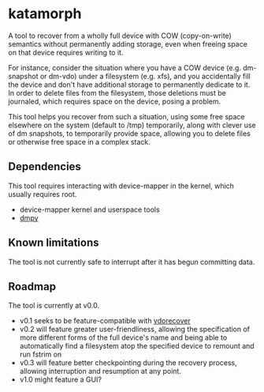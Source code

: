 # katamorph
A tool to recover from a wholly full device with COW (copy-on-write) semantics without permanently adding storage, even when freeing space on that device requires writing to it. 

For instance, consider the situation where you have a COW device (e.g. dm-snapshot or dm-vdo) under a filesystem (e.g. xfs), and you accidentally fill the device and don't have additional storage to permanently dedicate to it. In order to delete files from the filesystem, those deletions must be journaled, which requires space on the device, posing a problem. 

This tool helps you recover from such a situation, using some free space elsewhere on the system (default to /tmp) temporarily, along with clever use of dm snapshots, to temporarily provide space, allowing you to delete files or otherwise free space in a complex stack.

Dependencies
---
This tool requires interacting with device-mapper in the kernel, which usually requires root. 

- device-mapper kernel and userspace tools
- [dmpy](https://github.com/bmr-cymru/dmpy)

Known limitations
---
The tool is not currently safe to interrupt after it has begun committing data.

Roadmap
---
The tool is currently at v0.0.

- v0.1 seeks to be feature-compatible with [vdorecover](https://github.com/jakszewa/vdorecover)
- v0.2 will feature greater user-friendliness, allowing the specification of more different forms of the full device's name and being able to automatically find a filesystem atop the specified device to remount and run fstrim on
- v0.3 will feature better checkpointing during the recovery process, allowing interruption and resumption at any point.
- v1.0 might feature a GUI? 
